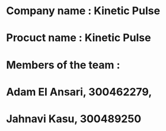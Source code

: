 # Company name : Kinetic Pulse
# Procuct name : Kinetic Pulse
# Members of the team :
# Adam El Ansari, 300462279, 
# Jahnavi Kasu, 300489250
